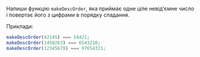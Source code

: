 Напиши функцію `makeDescOrder`, яка приймає одне ціле невід'ємне число і повертає його з цифрами в порядку спадання.

Приклади:

```javascript
makeDescOrder(42145) === 54421;
makeDescOrder(1450263) === 6543210;
makeDescOrder(12345679) === 97654321;
```
